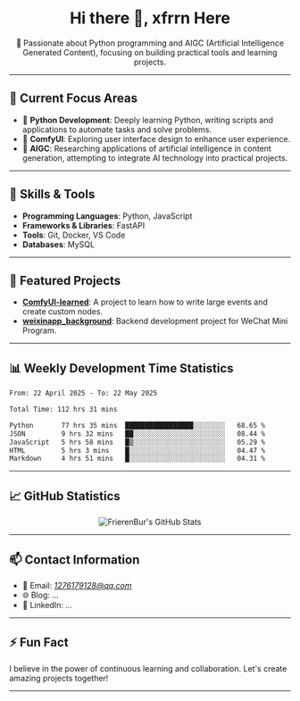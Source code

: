 <h1 align="center">Hi there 👋, xfrrn Here</h1>

<p align="center">
  🎯 Passionate about Python programming and AIGC (Artificial Intelligence Generated Content), focusing on building practical tools and learning projects.
</p>

---

## 🧠 Current Focus Areas

- 🐍 **Python Development**: Deeply learning Python, writing scripts and applications to automate tasks and solve problems.
- 🧩 **ComfyUI**: Exploring user interface design to enhance user experience.
- 🤖 **AIGC**: Researching applications of artificial intelligence in content generation, attempting to integrate AI technology into practical projects.

---

## 🔧 Skills & Tools

- **Programming Languages**: Python, JavaScript
- **Frameworks & Libraries**: FastAPI
- **Tools**: Git, Docker, VS Code
- **Databases**: MySQL

---

## 📂 Featured Projects

- [**ComfyUI-learned**](https://github.com/FrierenBur/ComfyUI-learned): A project to learn how to write large events and create custom nodes.
- [**weixinapp_background**](https://github.com/FrierenBur/weixinapp_background): Backend development project for WeChat Mini Program.

---

## 📊 Weekly Development Time Statistics
<!--START_SECTION:waka-->

```txt
From: 22 April 2025 - To: 22 May 2025

Total Time: 112 hrs 31 mins

Python       77 hrs 35 mins  █████████████████░░░░░░░░   68.65 %
JSON         9 hrs 32 mins   ██░░░░░░░░░░░░░░░░░░░░░░░   08.44 %
JavaScript   5 hrs 58 mins   █▒░░░░░░░░░░░░░░░░░░░░░░░   05.29 %
HTML         5 hrs 3 mins    █░░░░░░░░░░░░░░░░░░░░░░░░   04.47 %
Markdown     4 hrs 51 mins   █░░░░░░░░░░░░░░░░░░░░░░░░   04.31 %
```

<!--END_SECTION:waka-->



---

## 📈 GitHub Statistics

<p align="center">
  <img src="https://github-readme-stats.vercel.app/api?username=FrierenBur&show_icons=true&theme=radical" alt="FrierenBur's GitHub Stats" />
</p>

---

## 📫 Contact Information

- 📧 Email: *1276179128@qq.com*
- 🌐 Blog: *...*
- 💼 LinkedIn: *...*

---

## ⚡ Fun Fact

I believe in the power of continuous learning and collaboration. Let's create amazing projects together!

---
